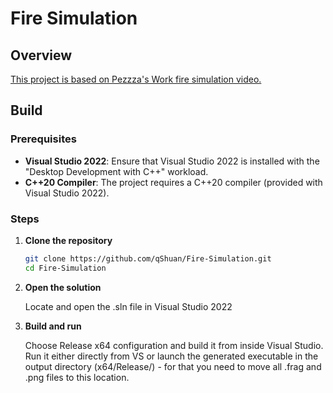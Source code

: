 # Fire Simulation

## Overview
[This project is based on Pezzza's Work fire simulation video.](https://www.youtube.com/watch?v=xKEFlg_JMmU&t=116s)

## Build

### Prerequisites

- **Visual Studio 2022**: Ensure that Visual Studio 2022 is installed with the "Desktop Development with C++" workload.
- **C++20 Compiler**: The project requires a C++20 compiler (provided with Visual Studio 2022).

### Steps

1. **Clone the repository**
   ```bash
   git clone https://github.com/qShuan/Fire-Simulation.git
   cd Fire-Simulation
   
2. **Open the solution**
   
      Locate and open the .sln file in Visual Studio 2022

4. **Build and run**
   
      Choose Release x64 configuration and build it from inside Visual Studio. Run it either directly from VS or launch the generated executable in the output directory (x64/Release/) - for that you need to move all .frag and .png files to this location.
